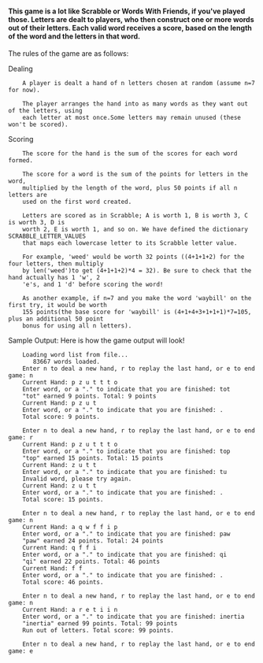 <h4>This game is a lot like Scrabble or Words With Friends, if you've played those. 
Letters are dealt to players, who then construct one or more words out of their letters. 
Each valid word receives a score, based on the length of the word and the letters in that word.</h4>

The rules of the game are as follows:

Dealing

        A player is dealt a hand of n letters chosen at random (assume n=7 for now).

        The player arranges the hand into as many words as they want out of the letters, using 
        each letter at most once.Some letters may remain unused (these won't be scored).

Scoring

        The score for the hand is the sum of the scores for each word formed.

        The score for a word is the sum of the points for letters in the word,
        multiplied by the length of the word, plus 50 points if all n letters are 
        used on the first word created.

        Letters are scored as in Scrabble; A is worth 1, B is worth 3, C is worth 3, D is 
        worth 2, E is worth 1, and so on. We have defined the dictionary SCRABBLE_LETTER_VALUES
        that maps each lowercase letter to its Scrabble letter value.

        For example, 'weed' would be worth 32 points ((4+1+1+2) for the four letters, then multiply 
        by len('weed')to get (4+1+1+2)*4 = 32). Be sure to check that the hand actually has 1 'w', 2 
        'e's, and 1 'd' before scoring the word!

        As another example, if n=7 and you make the word 'waybill' on the first try, it would be worth 
        155 points(the base score for 'waybill' is (4+1+4+3+1+1+1)*7=105, plus an additional 50 point 
        bonus for using all n letters).


Sample Output:
Here is how the game output will look!


        Loading word list from file...
           83667 words loaded.
        Enter n to deal a new hand, r to replay the last hand, or e to end game: n
        Current Hand: p z u t t t o
        Enter word, or a "." to indicate that you are finished: tot
        "tot" earned 9 points. Total: 9 points
        Current Hand: p z u t
        Enter word, or a "." to indicate that you are finished: .
        Total score: 9 points.

        Enter n to deal a new hand, r to replay the last hand, or e to end game: r
        Current Hand: p z u t t t o
        Enter word, or a "." to indicate that you are finished: top
        "top" earned 15 points. Total: 15 points
        Current Hand: z u t t
        Enter word, or a "." to indicate that you are finished: tu
        Invalid word, please try again.
        Current Hand: z u t t
        Enter word, or a "." to indicate that you are finished: .
        Total score: 15 points.

        Enter n to deal a new hand, r to replay the last hand, or e to end game: n
        Current Hand: a q w f f i p
        Enter word, or a "." to indicate that you are finished: paw
        "paw" earned 24 points. Total: 24 points
        Current Hand: q f f i
        Enter word, or a "." to indicate that you are finished: qi
        "qi" earned 22 points. Total: 46 points
        Current Hand: f f
        Enter word, or a "." to indicate that you are finished: .
        Total score: 46 points.

        Enter n to deal a new hand, r to replay the last hand, or e to end game: n
        Current Hand: a r e t i i n
        Enter word, or a "." to indicate that you are finished: inertia
        "inertia" earned 99 points. Total: 99 points
        Run out of letters. Total score: 99 points.

        Enter n to deal a new hand, r to replay the last hand, or e to end game: e
        



